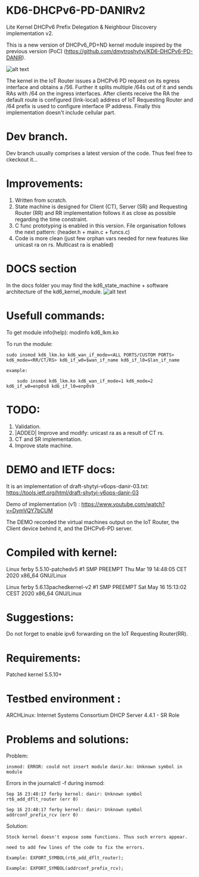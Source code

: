 # KD6-DHCPv6-PD-DANIRv2
Lite Kernel DHCPv6 Prefix Delegation &amp; Neighbour Discovery implementation v2.

This is a new version of DHCPv6_PD+ND kernel module inspired by the previous version (PoC) (https://github.com/dmytroshytyi/KD6-DHCPv6-PD-DANIR).

![alt text](https://github.com/dmytroshytyi/KD6-DHCPv6-PD-DANIRv2/blob/dev/docs/kd6_state_machine.PNG "kd6_state_machine")

The kernel in the IoT Router issues a DHCPv6 PD request on its egress interface and obtains a /56. Further it splits multiple /64s out of it and sends RAs with /64 on the ingress interfaces. After clients receive the RA the default route is configured (link-local) address of IoT Requesting Router and /64 prefix is used to configure interface IP address.
Finally this implementation doesn't include cellular part.


# Dev branch.
Dev branch usually comprises a latest version of the code. Thus feel free to ckeckout it...

# Improvements:
1) Written from scratch.
2) State machine is designed for Client (CT), Server (SR) and Requesting Router (RR) and RR implementation follows it as close as possible regarding the time constraint.
3) C func prototyping is enabled in this version. File organisation follows the next pattern: (header.h + main.c + funcs.c)
4) Code is more clean (just few  orphan vars needed for new features like unicast ra on rs. Multicast ra is enabled)

# DOCS section
In the docs folder you may find the kd6_state_machine + software architecture of the kd6_kernel_module.
![alt text](https://github.com/dmytroshytyi/KD6-DHCPv6-PD-DANIRv2/blob/dev/docs/KD6-DANIR_running_on_archlinux.png "kd6-danir-running-example")

# Usefull commands:
To get module info(help):
	modinfo kd6_lkm.ko

To run the module: 

	sudo insmod kd6_lkm.ko kd6_wan_if_mode=<ALL PORTS/CUSTOM PORTS> kd6_mode=<RR/CT/RS> kd6_if_w0=$wan_if_name kd6_if_l0=$lan_if_name

	example:

		sudo insmod kd6_lkm.ko kd6_wan_if_mode=1 kd6_mode=2 kd6_if_w0=enp0s8 kd6_if_l0=enp0s9
# TODO:
1. Validation.
2. |ADDED| Improve and modify: unicast ra as a result of CT rs. 
3. CT and SR implementation.
4. Improve state machine.


# DEMO and IETF docs:
It is an implementation of draft-shytyi-v6ops-danir-03.txt: https://tools.ietf.org/html/draft-shytyi-v6ops-danir-03

Demo of implementation (v1) : https://www.youtube.com/watch?v=DymVQY7bCUM

The DEMO recorded the virtual machines output on the IoT Router, the Client device behind it, and the DHCPv6-PD server. 

# Compiled with kernel:
Linux ferby 5.5.10-patchedv5 #1 SMP PREEMPT Thu Mar 19 14:48:05 CET 2020 x86_64 GNU/Linux

Linux ferby 5.6.13pachedkernel-v2 #1 SMP PREEMPT Sat May 16 15:13:02 CEST 2020 x86_64 GNU/Linux

# Suggestions:
Do not forget to enable ipv6 forwarding on the IoT Requesting Router(RR).

# Requirements:
Patched kernel 5.5.10+ 

# Testbed environment :
ARCHLinux: Internet Systems Consortium DHCP Server 4.4.1 - SR Role

# Problems and solutions:
Problem:

	insmod: ERROR: could not insert module danir.ko: Unknown symbol in module

Errors in the journalctl -f during insmod:

	Sep 16 23:48:17 ferby kernel: danir: Unknown symbol rt6_add_dflt_router (err 0)

	Sep 16 23:48:17 ferby kernel: danir: Unknown symbol addrconf_prefix_rcv (err 0)

Solution:

	Stock kernel doesn't expose some functions. Thus such errors appear.

	need to add few lines of the code to fix the errors.

	Example: EXPORT_SYMBOL(rt6_add_dflt_router);

	Example: EXPORT_SYMBOL(addrconf_prefix_rcv);

